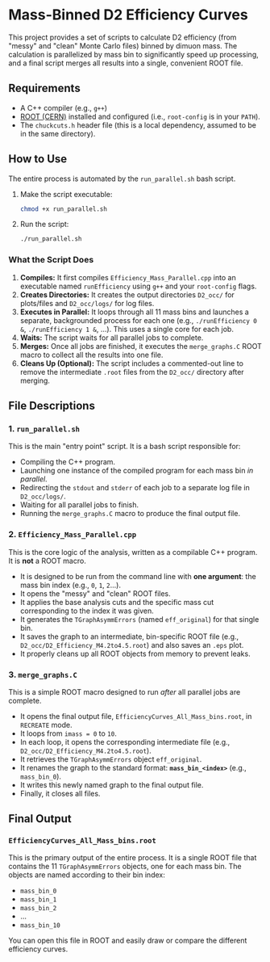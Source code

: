 # Mass-Binned D2 Efficiency Curves

This project provides a set of scripts to calculate D2 efficiency (from "messy" and "clean" Monte Carlo files) binned by dimuon mass. The calculation is parallelized by mass bin to significantly speed up processing, and a final script merges all results into a single, convenient ROOT file.

## Requirements

* A C++ compiler (e.g., `g++`)
* [ROOT (CERN)](https://root.cern/) installed and configured (i.e., `root-config` is in your `PATH`).
* The `chuckcuts.h` header file (this is a local dependency, assumed to be in the same directory).

## How to Use

The entire process is automated by the `run_parallel.sh` bash script.

1.  Make the script executable:
    ```bash
    chmod +x run_parallel.sh
    ```

2.  Run the script:
    ```bash
    ./run_parallel.sh
    ```

### What the Script Does

1.  **Compiles:** It first compiles `Efficiency_Mass_Parallel.cpp` into an executable named `runEfficiency` using `g++` and your `root-config` flags.
2.  **Creates Directories:** It creates the output directories `D2_occ/` for plots/files and `D2_occ/logs/` for log files.
3.  **Executes in Parallel:** It loops through all 11 mass bins and launches a separate, backgrounded process for each one (e.g., `./runEfficiency 0 &`, `./runEfficiency 1 &`, ...). This uses a single core for each job.
4.  **Waits:** The script waits for all parallel jobs to complete.
5.  **Merges:** Once all jobs are finished, it executes the `merge_graphs.C` ROOT macro to collect all the results into one file.
6.  **Cleans Up (Optional):** The script includes a commented-out line to remove the intermediate `.root` files from the `D2_occ/` directory after merging.

## File Descriptions

### 1. `run_parallel.sh`

This is the main "entry point" script. It is a bash script responsible for:
* Compiling the C++ program.
* Launching one instance of the compiled program for each mass bin *in parallel*.
* Redirecting the `stdout` and `stderr` of each job to a separate log file in `D2_occ/logs/`.
* Waiting for all parallel jobs to finish.
* Running the `merge_graphs.C` macro to produce the final output file.

### 2. `Efficiency_Mass_Parallel.cpp`

This is the core logic of the analysis, written as a compilable C++ program. It is **not** a ROOT macro.
* It is designed to be run from the command line with **one argument**: the mass bin index (e.g., `0`, `1`, `2`...).
* It opens the "messy" and "clean" ROOT files.
* It applies the base analysis cuts and the specific mass cut corresponding to the index it was given.
* It generates the `TGraphAsymmErrors` (named `eff_original`) for that single bin.
* It saves the graph to an intermediate, bin-specific ROOT file (e.g., `D2_occ/D2_Efficiency_M4.2to4.5.root`) and also saves an `.eps` plot.
* It properly cleans up all ROOT objects from memory to prevent leaks.

### 3. `merge_graphs.C`

This is a simple ROOT macro designed to run *after* all parallel jobs are complete.
* It opens the final output file, `EfficiencyCurves_All_Mass_bins.root`, in `RECREATE` mode.
* It loops from `imass = 0` to `10`.
* In each loop, it opens the corresponding intermediate file (e.g., `D2_occ/D2_Efficiency_M4.2to4.5.root`).
* It retrieves the `TGraphAsymmErrors` object `eff_original`.
* It renames the graph to the standard format: **`mass_bin_<index>`** (e.g., `mass_bin_0`).
* It writes this newly named graph to the final output file.
* Finally, it closes all files.

## Final Output

### `EfficiencyCurves_All_Mass_bins.root`

This is the primary output of the entire process. It is a single ROOT file that contains the 11 `TGraphAsymmErrors` objects, one for each mass bin. The objects are named according to their bin index:

* `mass_bin_0`
* `mass_bin_1`
* `mass_bin_2`
* ...
* `mass_bin_10`

You can open this file in ROOT and easily draw or compare the different efficiency curves.
